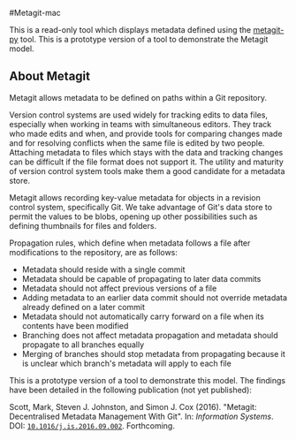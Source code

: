 #Metagit-mac

This is a read-only tool which displays metadata defined using the [metagit-py](http://github.com/mscottuk/metagit-py) tool. This is a prototype version of a tool to demonstrate the Metagit model.

## About Metagit

Metagit allows metadata to be defined on paths within a Git repository.

Version control systems are used widely for tracking edits to data files, especially when working in teams with simultaneous editors. They track who made edits and when, and provide tools for comparing changes made and for resolving conflicts when the same file is edited by two people. Attaching metadata to files which stays with the data and tracking changes can be difficult if the file format does not support it. The utility and maturity of version control system tools make them a good candidate for a metadata store. 

Metagit allows recording key-value metadata for objects in a revision control system, specifically Git. We take advantage of Git's data store to permit the values to be blobs, opening up other possibilities such as defining thumbnails for files and folders.


Propagation rules, which define when metadata follows a file after modifications to the repository, are as follows:

* Metadata should reside with a single commit
* Metadata should be capable of propagating to later data commits
* Metadata should not affect previous versions of a file
* Adding metadata to an earlier data commit should not override metadata already defined on a later commit
* Metadata should not automatically carry forward on a file when its contents have been modified
* Branching does not affect metadata propagation and metadata should propagate to all branches equally
* Merging of branches should stop metadata from propagating because it is unclear which branch's metadata will apply to each file

This is a prototype version of a tool to demonstrate this model. The findings have been detailed in the following publication (not yet published):

Scott, Mark, Steven J. Johnston, and Simon J. Cox (2016). "Metagit: Decentralised Metadata Management With Git". In: *Information Systems*. DOI: [`10.1016/j.is.2016.09.002`](http://dx.doi.org/10.1016/j.is.2016.09.002). Forthcoming.

